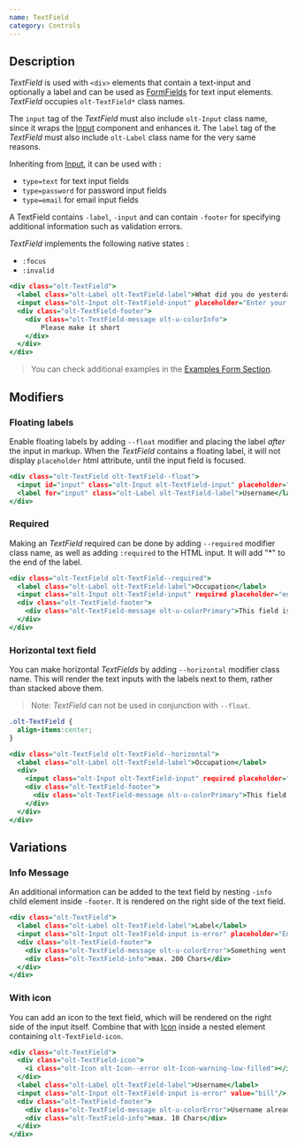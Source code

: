 ```yaml
---
name: TextField
category: Controls
---
```


## Description

*TextField* is used with `<div>` elements that contain a text-input and
optionally a label and can be used as [FormFields](/#form-field) for text
input elements. *TextField* occupies `olt-TextField*` class names.

The `input` tag of the *TextField* must also include `olt-Input` class name,
since it wraps the [Input](/#input) component and enhances it. The `label` tag
of the *TextField* must also include `olt-Label` class name for the very same
reasons.

Inheriting from [Input](/#input), it can be used with :

- `type=text` for text input fields
- `type=password` for password input fields
- `type=email` for email input fields

A TextField contains `-label`, `-input` and can contain `-footer` for specifying
additional information such as validation errors.

*TextField* implements the following native states :

- `:focus`
- `:invalid`

```text-field.html
<div class="olt-TextField">
  <label class="olt-Label olt-TextField-label">What did you do yesterday?</label>
  <input class="olt-Input olt-TextField-input" placeholder="Enter your life..."/>
  <div class="olt-TextField-footer">
    <div class="olt-TextField-message olt-u-colorInfo">
        Please make it short
    </div>
  </div>
</div>
```

> You can check additional examples in the [Examples Form Section](/#forms).

## Modifiers

### Floating labels

Enable floating labels by adding `--float` modifier and placing the label
*after* the input in markup. When the *TextField* contains a floating label,
it will not display `placeholder` html attribute, until the input field is
focused.

```floating.html
<div class="olt-TextField olt-TextField--float">
  <input id="input" class="olt-Input olt-TextField-input" placeholder="john_doe"/>
  <label for="input" class="olt-Label olt-TextField-label">Username</label>
</div>
```

### Required

Making an *TextField* required can be done by adding `--required` modifier
class name, as well as adding `:required` to the HTML input. It will add "*"
to the end of the label.

```required.html
<div class="olt-TextField olt-TextField--required">
  <label class="olt-Label olt-TextField-label">Occupation</label>
  <input class="olt-Input olt-TextField-input" required placeholder="engineer"/>
  <div class="olt-TextField-footer">
    <div class="olt-TextField-message olt-u-colorPrimary">This field is mandatory</div>
  </div>
</div>
```

### Horizontal text field

You can make horizontal *TextFields* by adding `--horizontal` modifier
class name. This will render the text inputs with the labels next to them,
rather than stacked above them.

> Note: *TextField* can not be used in conjunction with `--float`.

```horizontal.css hidden
.olt-TextField {
  align-items:center;
}
```

```horizontal.html
<div class="olt-TextField olt-TextField--horizontal">
  <label class="olt-Label olt-TextField-label">Occupation</label>
  <div>
    <input class="olt-Input olt-TextField-input" required placeholder="engineer"/>
    <div class="olt-TextField-footer">
      <div class="olt-TextField-message olt-u-colorPrimary">This field is mandatory</div>
    </div>
  </div>
</div>
```

## Variations

### Info Message

An additional information can be added to the text field by nesting `-info`
child element inside `-footer`. It is rendered on the right side of the
text field.

```info.html
<div class="olt-TextField">
  <label class="olt-Label olt-TextField-label">Label</label>
  <input class="olt-Input olt-TextField-input is-error" placeholder="Enter your life..."/>
  <div class="olt-TextField-footer">
    <div class="olt-TextField-message olt-u-colorError">Something went horribly wrong</div>
    <div class="olt-TextField-info">max. 200 Chars</div>
  </div>
</div>
```

### With icon

You can add an icon to the text field, which will be rendered on the right
side of the input itself. Combine that with [Icon](/#icon) inside a nested
element containing `olt-TextField-icon`.

```icon.html
<div class="olt-TextField">
  <div class="olt-TextField-icon">
    <i class="olt-Icon olt-Icon--error olt-Icon-warning-low-filled"></i>
  </div>
  <label class="olt-Label olt-TextField-label">Username</label>
  <input class="olt-Input olt-TextField-input is-error" value="bill"/>
  <div class="olt-TextField-footer">
    <div class="olt-TextField-message olt-u-colorError">Username already taken</div>
    <div class="olt-TextField-info">max. 10 Chars</div>
  </div>
</div>
```


